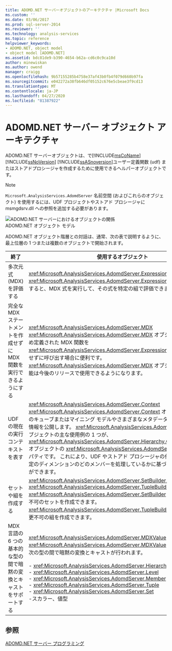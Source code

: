 ```yaml
---
title: ADOMD.NET サーバーオブジェクトのアーキテクチャ |Microsoft Docs
ms.custom: ''
ms.date: 03/06/2017
ms.prod: sql-server-2014
ms.reviewer: ''
ms.technology: analysis-services
ms.topic: reference
helpviewer_keywords:
- ADOMD.NET, object model
- object model [ADOMD.NET]
ms.assetid: bdc81de9-b390-4654-b62a-cd6c0c9ca10d
author: minewiskan
ms.author: owend
manager: craigg
ms.openlocfilehash: 9b57155285b4758e37af43b0fb4f079d660b97fa
ms.sourcegitcommit: e042272a38fb646df05152c676e5cbeae3f9cd13
ms.translationtype: MT
ms.contentlocale: ja-JP
ms.lasthandoff: 04/27/2020
ms.locfileid: "81387922"
---
```

# <a name="adomdnet-server-object-architecture"></a>ADOMD.NET サーバー オブジェクト アーキテクチャ
  ADOMD.NET サーバーオブジェクトは、で[!INCLUDE[msCoName](../../includes/msconame-md.md)] [!INCLUDE[ssNoVersion](../../includes/ssnoversion-md.md)] [!INCLUDE[ssASnoversion](../../includes/ssasnoversion-md.md)]ユーザー定義関数 (udf) またはストアドプロシージャを作成するために使用できるヘルパーオブジェクトです。  
  
> [!NOTE]  
>  `Microsoft.AnalysisServices.AdomdServer` 名前空間 (およびこれらのオブジェクト) を使用するには、UDF プロジェクトやストアド プロシージャに msmgdsrv.dll への参照を追加する必要があります。  
  
 ![ADOMD.NET サーバーにおけるオブジェクトの関係](../../analysis-services/dev-guide/media/adomdnetserverobjectmodel.gif "ADOMD.NET サーバーにおけるオブジェクトの関係")  
ADOMD.NET オブジェクト モデル  
  
 ADOMD.NET オブジェクト階層との対話は、通常、次の表で説明するように、最上位層の 1 つまたは複数のオブジェクトで開始されます。  
  
|終了|使用するオブジェクト|  
|--------|---------------------|  
|多次元式 (MDX) を評価する|<xref:Microsoft.AnalysisServices.AdomdServer.Expression><br /> <xref:Microsoft.AnalysisServices.AdomdServer.Expression> オブジェクトを使用すると、MDX 式を実行して、その式を特定の組で評価できます。|  
|完全な MDX ステートメントを作成せずに MDX 関数を実行できるようにする|<xref:Microsoft.AnalysisServices.AdomdServer.MDX><br /> <xref:Microsoft.AnalysisServices.AdomdServer.MDX> オブジェクトは、あらかじめ定義された MDX 関数を <xref:Microsoft.AnalysisServices.AdomdServer.Expression> オブジェクトを使用せずに呼び出す場合に便利です。 <xref:Microsoft.AnalysisServices.AdomdServer.MDX> オブジェクトのその他の機能は今後のリリースで使用できるようになります。|  
|UDF の現在の実行コンテキストを表す|<xref:Microsoft.AnalysisServices.AdomdServer.Context><br /> <xref:Microsoft.AnalysisServices.AdomdServer.Context> オブジェクトは、現在のキューブまたはマイニング モデルやさまざまなメタデータ コレクションなどの情報を公開します。 <xref:Microsoft.AnalysisServices.AdomdServer.Context> オブジェクトの主な使用例の 1 つが、<xref:Microsoft.AnalysisServices.AdomdServer.Hierarchy.CurrentMember%2A> オブジェクトの <xref:Microsoft.AnalysisServices.AdomdServer.Hierarchy> プロパティです。 これにより、UDF やストアド プロシージャの作成者は、クエリが特定のディメンションのどのメンバーを処理しているかに基づいて決定を行うことができます。|  
|セットや組を作成する|<xref:Microsoft.AnalysisServices.AdomdServer.SetBuilder>, <xref:Microsoft.AnalysisServices.AdomdServer.TupleBuilder><br /> <xref:Microsoft.AnalysisServices.AdomdServer.SetBuilder> を使用すると、変更不可のセットを作成できます。<xref:Microsoft.AnalysisServices.AdomdServer.TupleBuilder> を使用すると、変更不可の組を作成できます。|  
|MDX 言語の 6 つの基本的な型の間で暗黙の変換とキャストをサポートする|<xref:Microsoft.AnalysisServices.AdomdServer.MDXValue><br /> <xref:Microsoft.AnalysisServices.AdomdServer.MDXValue> オブジェクトでは、次の型の間で暗黙の変換とキャストが行われます。<br /><br /> -   <xref:Microsoft.AnalysisServices.AdomdServer.Hierarchy><br />-   <xref:Microsoft.AnalysisServices.AdomdServer.Level><br />-   <xref:Microsoft.AnalysisServices.AdomdServer.Member><br />-   <xref:Microsoft.AnalysisServices.AdomdServer.Tuple><br />-   <xref:Microsoft.AnalysisServices.AdomdServer.Set><br />-スカラー、値型|  
  
## <a name="see-also"></a>参照  
 [ADOMD.NET サーバー プログラミング](https://docs.microsoft.com/bi-reference/adomd/multidimensional-models-adomd-net-server/adomd-net-server-programming)  
  
  
